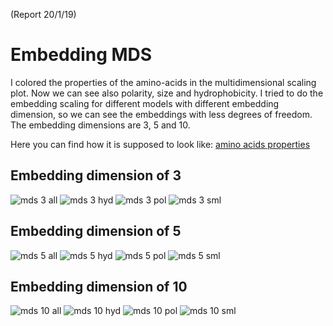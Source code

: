 (Report 20/1/19)

# Embedding MDS
I colored the properties of the amino-acids in the multidimensional
scaling plot. Now we can see also polarity, size and hydrophobicity.
I tried to do the embedding scaling for different models with
different embedding dimension, so we can see the embeddings with
less degrees of freedom. The embedding dimensions are 3, 5 and 10.

Here you can find how it is supposed to look like: [amino acids properties](http://www.jalview.org/help/html/misc/aaproperties.html)

## Embedding dimension of 3
![mds 3 all](https://github.com/IdoSpringer/TCR-PEP-Classification/blob/master/pair_sampling/emb_mds/emb_mds_graphs/emb3_mds_all.png)
![mds 3 hyd](https://github.com/IdoSpringer/TCR-PEP-Classification/blob/master/pair_sampling/emb_mds/emb_mds_graphs/emb3_mds_hyd.png)
![mds 3 pol](https://github.com/IdoSpringer/TCR-PEP-Classification/blob/master/pair_sampling/emb_mds/emb_mds_graphs/emb3_mds_pol.png)
![mds 3 sml](https://github.com/IdoSpringer/TCR-PEP-Classification/blob/master/pair_sampling/emb_mds/emb_mds_graphs/emb3_mds_sml.png)

## Embedding dimension of 5
![mds 5 all](https://github.com/IdoSpringer/TCR-PEP-Classification/blob/master/pair_sampling/emb_mds/emb_mds_graphs/emb5_mds_all.png)
![mds 5 hyd](https://github.com/IdoSpringer/TCR-PEP-Classification/blob/master/pair_sampling/emb_mds/emb_mds_graphs/emb5_mds_hyd.png)
![mds 5 pol](https://github.com/IdoSpringer/TCR-PEP-Classification/blob/master/pair_sampling/emb_mds/emb_mds_graphs/emb5_mds_pol.png)
![mds 5 sml](https://github.com/IdoSpringer/TCR-PEP-Classification/blob/master/pair_sampling/emb_mds/emb_mds_graphs/emb5_mds_sml.png)

## Embedding dimension of 10
![mds 10 all](https://github.com/IdoSpringer/TCR-PEP-Classification/blob/master/pair_sampling/emb_mds/emb_mds_graphs/emb10_mds_all.png)
![mds 10 hyd](https://github.com/IdoSpringer/TCR-PEP-Classification/blob/master/pair_sampling/emb_mds/emb_mds_graphs/emb10_mds_hyd.png)
![mds 10 pol](https://github.com/IdoSpringer/TCR-PEP-Classification/blob/master/pair_sampling/emb_mds/emb_mds_graphs/emb10_mds_pol.png)
![mds 10 sml](https://github.com/IdoSpringer/TCR-PEP-Classification/blob/master/pair_sampling/emb_mds/emb_mds_graphs/emb10_mds_sml.png)

